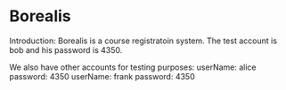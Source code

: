 # Borealis
Introduction: Borealis is a course registratoin system.
The test account is bob and his password is 4350.

We also have other accounts for testing purposes:
userName: alice   password: 4350
userName: frank   password: 4350
